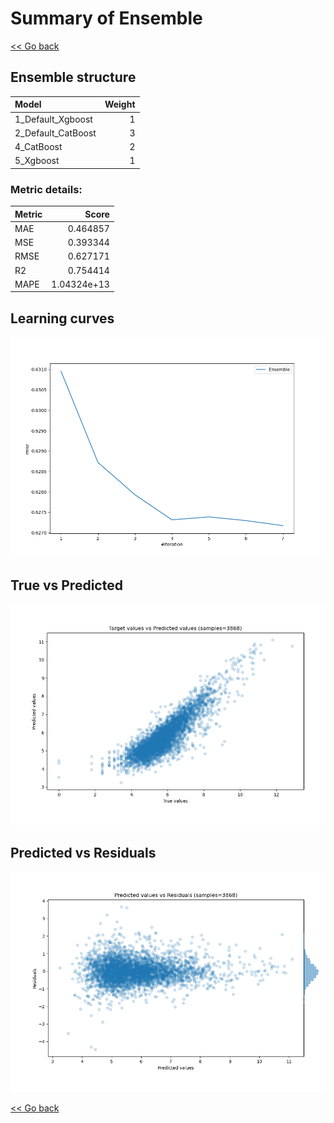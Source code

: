# Summary of Ensemble

[<< Go back](../README.md)


## Ensemble structure
| Model              |   Weight |
|:-------------------|---------:|
| 1_Default_Xgboost  |        1 |
| 2_Default_CatBoost |        3 |
| 4_CatBoost         |        2 |
| 5_Xgboost          |        1 |

### Metric details:
| Metric   |       Score |
|:---------|------------:|
| MAE      | 0.464857    |
| MSE      | 0.393344    |
| RMSE     | 0.627171    |
| R2       | 0.754414    |
| MAPE     | 1.04324e+13 |



## Learning curves
![Learning curves](learning_curves.png)
## True vs Predicted

![True vs Predicted](true_vs_predicted.png)


## Predicted vs Residuals

![Predicted vs Residuals](predicted_vs_residuals.png)



[<< Go back](../README.md)
